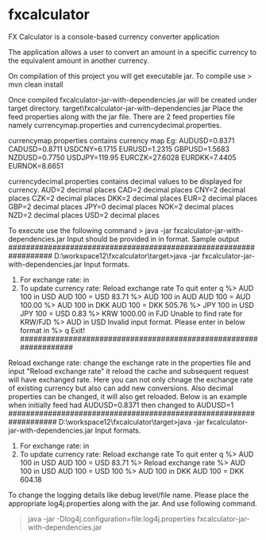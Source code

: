 # fxcalculator

FX Calculator is a console-based currency converter application

The application allows a user to convert an amount in a specific currency to the equivalent amount in another currency.

On compilation of this project you will get executable jar.
To compile use > mvn clean install

Once compiled fxcalculator-jar-with-dependencies.jar will be created under target directory. target\fxcalculator-jar-with-dependencies.jar
Place the feed properties along with the jar file. There are 2 feed properties file namely currencymap.properties and currencydecimal.properties.

currencymap.properties contains currency map Eg:
AUDUSD=0.8371
CADUSD=0.8711
USDCNY=6.1715
EURUSD=1.2315
GBPUSD=1.5683
NZDUSD=0.7750
USDJPY=119.95
EURCZK=27.6028
EURDKK=7.4405
EURNOK=8.6651 

currencydecimal.properties contains decimal values to be displayed for currency.
AUD=2 decimal places
CAD=2 decimal places
CNY=2 decimal places
CZK=2 decimal places
DKK=2 decimal places
EUR=2 decimal places
GBP=2 decimal places
JPY=0 decimal places
NOK=2 decimal places
NZD=2 decimal places
USD=2 decimal places

To execute use the following command > java -jar fxcalculator-jar-with-dependencies.jar
Input should be provided in <ccy1> <amount1> in <ccy2> format.
Sample output
##################################################################
D:\workspace12\fxcalculator\target>java -jar fxcalculator-jar-with-dependencies.jar
Input formats.
1. For exchange rate: <ccy1> <amount1> in <ccy2>
2. To update currency rate: Reload exchange rate
To quit enter q
%> AUD 100 in USD
AUD 100 = USD 83.71
%> AUD 100 in AUD
AUD 100 = AUD 100.00
%> AUD 100 in DKK
AUD 100 = DKK 505.76
%> JPY 100 in USD
JPY 100 = USD 0.83
%> KRW 1000.00 in FJD
Unable to find rate for KRW/FJD
%> AUD in USD
Invalid input format. Please enter in below format
<ccy1> <amount1> in <ccy2>
%> q
Exit!
##################################################################

Reload exchange rate: change the exchange rate in the properties file and input "Reload exchange rate" it reload the cache 
and subsequent request will have exchanged rate. Here you can not only chnage the exchange rate of existing currency but also 
can add new conversions. Also decimal properties can be changed, it will also get reloaded.
Below is an example when initially feed had AUDUSD=0.8371 then changed to AUDUSD=1  
###################################################################
D:\workspace12\fxcalculator\target>java -jar fxcalculator-jar-with-dependencies.jar
Input formats.
1. For exchange rate: <ccy1> <amount1> in <ccy2>
2. To update currency rate: Reload exchange rate
To quit enter q
%> AUD 100 in USD
AUD 100 = USD 83.71
%> Reload exchange rate
%> AUD 100 in USD
AUD 100 = USD 100
%> AUD 100 in DKK
AUD 100 = DKK 604.18

To change the logging details like debug level/file name.
Please place the appropriate log4j.properties along with the jar. And use following command.
> java -jar -Dlog4j.configuration=file:log4j.properties fxcalculator-jar-with-dependencies.jar
  
